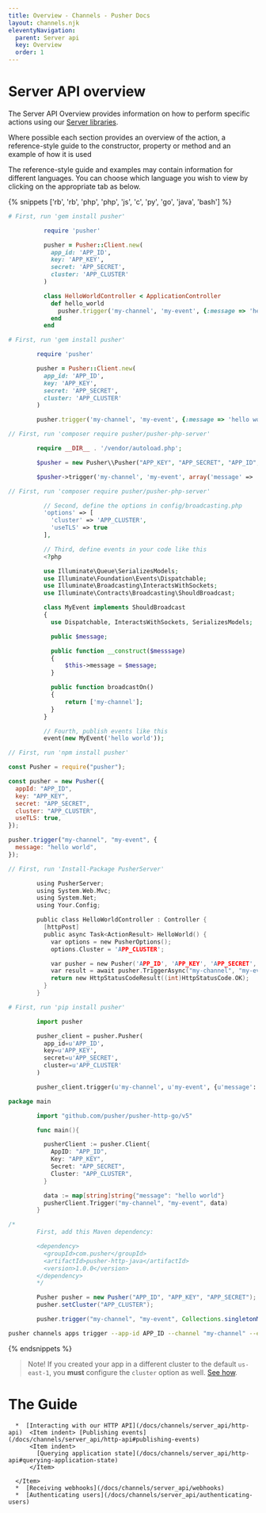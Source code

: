```yaml
---
title: Overview - Channels - Pusher Docs
layout: channels.njk
eleventyNavigation:
  parent: Server api
  key: Overview
  order: 1
---
```


# Server API overview

The Server API Overview provides information on how to perform specific actions using our [Server libraries](/docs/channels/channels_libraries/libraries).

Where possible each section provides an overview of the action, a reference-style guide to the constructor, property or method and an example of how it is used

The reference-style guide and examples may contain information for different languages. You can choose which language you wish to view by clicking on the appropriate tab as below.

{% snippets ['rb', 'rb', 'php', 'php', 'js', 'c', 'py', 'go', 'java', 'bash'] %}

```rb
# First, run 'gem install pusher'

          require 'pusher'

          pusher = Pusher::Client.new(
            app_id: 'APP_ID',
            key: 'APP_KEY',
            secret: 'APP_SECRET',
            cluster: 'APP_CLUSTER'
          )

          class HelloWorldController < ApplicationController
            def hello_world
              pusher.trigger('my-channel', 'my-event', {:message => 'hello world'})
            end
          end
```

```rb
# First, run 'gem install pusher'

        require 'pusher'

        pusher = Pusher::Client.new(
          app_id: 'APP_ID',
          key: 'APP_KEY',
          secret: 'APP_SECRET',
          cluster: 'APP_CLUSTER'
        )

        pusher.trigger('my-channel', 'my-event', {:message => 'hello world'})
```

```php
// First, run 'composer require pusher/pusher-php-server'

        require __DIR__ . '/vendor/autoload.php';

        $pusher = new Pusher\\Pusher("APP_KEY", "APP_SECRET", "APP_ID", array('cluster' => 'APP_CLUSTER'));

        $pusher->trigger('my-channel', 'my-event', array('message' => 'hello world'));
```

```php
// First, run 'composer require pusher/pusher-php-server'

          // Second, define the options in config/broadcasting.php
          'options' => [
            'cluster' => 'APP_CLUSTER',
            'useTLS' => true
          ],

          // Third, define events in your code like this
          <?php

          use Illuminate\Queue\SerializesModels;
          use Illuminate\Foundation\Events\Dispatchable;
          use Illuminate\Broadcasting\InteractsWithSockets;
          use Illuminate\Contracts\Broadcasting\ShouldBroadcast;

          class MyEvent implements ShouldBroadcast
          {
            use Dispatchable, InteractsWithSockets, SerializesModels;

            public $message;

            public function __construct($messsage)
            {
                $this->message = $message;
            }

            public function broadcastOn()
            {
                return ['my-channel'];
            }
          }

          // Fourth, publish events like this
          event(new MyEvent('hello world'));
```

```js
// First, run 'npm install pusher'

const Pusher = require("pusher");

const pusher = new Pusher({
  appId: "APP_ID",
  key: "APP_KEY",
  secret: "APP_SECRET",
  cluster: "APP_CLUSTER",
  useTLS: true,
});

pusher.trigger("my-channel", "my-event", {
  message: "hello world",
});
```

```c
// First, run 'Install-Package PusherServer'

        using PusherServer;
        using System.Web.Mvc;
        using System.Net;
        using Your.Config;

        public class HelloWorldController : Controller {
          [httpPost]
          public async Task<ActionResult> HelloWorld() {
            var options = new PusherOptions();
            options.Cluster = 'APP_CLUSTER';

            var pusher = new Pusher('APP_ID', 'APP_KEY', 'APP_SECRET', options);
            var result = await pusher.TriggerAsync("my-channel", "my-event", new { message = "hello world" });
            return new HttpStatusCodeResult((int)HttpStatusCode.OK);
          }
        }
```

```py
# First, run 'pip install pusher'

        import pusher

        pusher_client = pusher.Pusher(
          app_id=u'APP_ID',
          key=u'APP_KEY',
          secret=u'APP_SECRET',
          cluster=u'APP_CLUSTER'
        )

        pusher_client.trigger(u'my-channel', u'my-event', {u'message': u'hello world'})
```

```go
package main

        import "github.com/pusher/pusher-http-go/v5"

        func main(){

          pusherClient := pusher.Client{
            AppID: "APP_ID",
            Key: "APP_KEY",
            Secret: "APP_SECRET",
            Cluster: "APP_CLUSTER",
          }

          data := map[string]string{"message": "hello world"}
          pusherClient.Trigger("my-channel", "my-event", data)
        }
```

```java
/*
        First, add this Maven dependency:

        <dependency>
          <groupId>com.pusher</groupId>
          <artifactId>pusher-http-java</artifactId>
          <version>1.0.0</version>
        </dependency>
        */

        Pusher pusher = new Pusher("APP_ID", "APP_KEY", "APP_SECRET");
        pusher.setCluster("APP_CLUSTER");

        pusher.trigger("my-channel", "my-event", Collections.singletonMap("message", "Hello World"));
```

```bash
pusher channels apps trigger --app-id APP_ID --channel "my-channel" --event "my-event" --message "hello world"
```

{% endsnippets %}

> Note! If you created your app in a different cluster to the default `us-east-1`, you **must** configure the `cluster` option as well. [See how](/docs/channels/miscellaneous/clusters).

# The Guide

      *  [Interacting with our HTTP API](/docs/channels/server_api/http-api)  <Item indent> [Publishing events](/docs/channels/server_api/http-api#publishing-events)
          <Item indent>
            [Querying application state](/docs/channels/server_api/http-api#querying-application-state)
          </Item>

      </Item>
      *  [Receiving webhooks](/docs/channels/server_api/webhooks)
      *  [Authenticating users](/docs/channels/server_api/authenticating-users)
